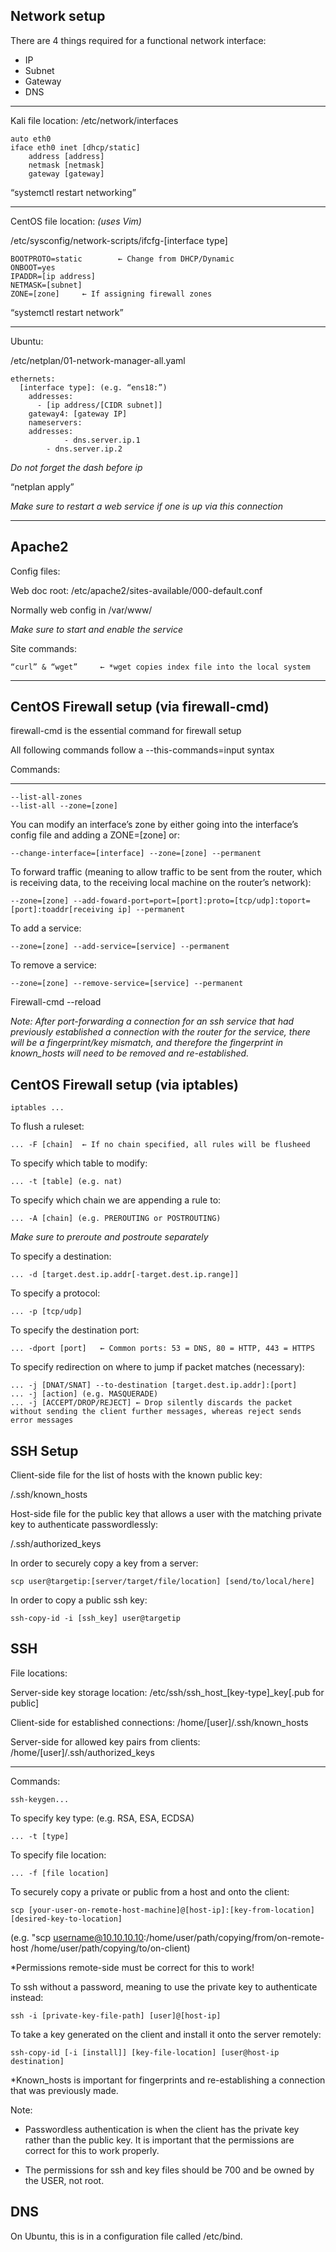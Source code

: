 Network setup
---
There are 4 things required for a functional network interface:
- IP
- Subnet
- Gateway
- DNS
---
Kali file location:
/etc/network/interfaces

	auto eth0
 	iface eth0 inet [dhcp/static]
		address [address]
		netmask [netmask]
		gateway [gateway]

“systemctl restart networking”

---
CentOS file location: *(uses Vim)*

/etc/sysconfig/network-scripts/ifcfg-[interface type]

	BOOTPROTO=static		← Change from DHCP/Dynamic
	ONBOOT=yes
	IPADDR=[ip address]
	NETMASK=[subnet]
	ZONE=[zone]		← If assigning firewall zones

“systemctl restart network”


---
Ubuntu:

/etc/netplan/01-network-manager-all.yaml

	ethernets:
	  [interface type]: (e.g. “ens18:”)
	    addresses:
  	      - [ip address/[CIDR subnet]]
	    gateway4: [gateway IP]
        nameservers:
       	addresses:
		     	- dns.server.ip.1
       		- dns.server.ip.2

*Do not forget the dash before ip*

“netplan apply”

*Make sure to restart a web service if one is up via this connection*

---

Apache2
---
Config files:

Web doc root: /etc/apache2/sites-available/000-default.conf

Normally web config in /var/www/

*Make sure to start and enable the service*

Site commands:

	“curl” & “wget” 	← *wget copies index file into the local system

---

CentOS Firewall setup (via firewall-cmd)
---

firewall-cmd is the essential command for firewall setup

All following commands follow a --this-commands=input syntax

Commands:

---
	--list-all-zones
	--list-all --zone=[zone]

You can modify an interface’s zone by either going into the interface’s config file and adding a ZONE=[zone] or:

	--change-interface=[interface] --zone=[zone] --permanent

To forward traffic (meaning to allow traffic to be sent from the router, which is receiving data, to the receiving local machine on the router’s network):

	--zone=[zone] --add-foward-port=port=[port]:proto=[tcp/udp]:toport=[port]:toaddr[receiving ip] --permanent

To add a service:

	--zone=[zone] --add-service=[service] --permanent

To remove a service:

	--zone=[zone] --remove-service=[service] --permanent 

Firewall-cmd --reload

*Note: After port-forwarding a connection for an ssh service that had previously established a connection with the router for the service, there will be a fingerprint/key mismatch, and therefore the fingerprint in known_hosts will need to be removed and re-established.*


CentOS Firewall setup (via iptables)
---

	iptables ...
To flush a ruleset:

	... -F [chain]	← If no chain specified, all rules will be flusheed

To specify which table to modify:

	... -t [table] (e.g. nat)

To specify which chain we are appending a rule to:

	... -A [chain] (e.g. PREROUTING or POSTROUTING)
 *Make sure to preroute and postroute separately*

To specify a destination:

	... -d [target.dest.ip.addr[-target.dest.ip.range]]

To specify a protocol:

 	... -p [tcp/udp] 

To specify the destination port:

  	... -dport [port]	← Common ports: 53 = DNS, 80 = HTTP, 443 = HTTPS

To specify redirection on where to jump if packet matches (necessary):

	... -j [DNAT/SNAT] --to-destination [target.dest.ip.addr]:[port]
 	... -j [action] (e.g. MASQUERADE)
  	... -j [ACCEPT/DROP/REJECT]	← Drop silently discards the packet without sending the client further messages, whereas reject sends error messages

SSH Setup
---
Client-side file for the list of hosts with the known public key:

/.ssh/known_hosts

Host-side file for the public key that allows a user with the matching private key to authenticate passwordlessly:

/.ssh/authorized_keys


In order to securely copy a key from a server:

	scp user@targetip:[server/target/file/location] [send/to/local/here]

In order to copy a public ssh key:

	ssh-copy-id -i [ssh_key] user@targetip

SSH
---
File locations:

Server-side key storage location: /etc/ssh/ssh_host_[key-type]_key[.pub for public]

Client-side for established connections: /home/[user]/.ssh/known_hosts

Server-side for allowed key pairs from clients: /home/[user]/.ssh/authorized_keys

---
Commands:

	ssh-keygen...
 To specify key type: (e.g. RSA, ESA, ECDSA)
 
 	... -t [type]
To specify file location:

   	... -f [file location]

To securely copy a private or public from a host and onto the client:

	scp [your-user-on-remote-host-machine]@[host-ip]:[key-from-location] [desired-key-to-location]
 (e.g. "scp username@10.10.10.10:/home/user/path/copying/from/on-remote-host /home/user/path/copying/to/on-client)
 
*Permissions remote-side must be correct for this to work!

To ssh without a password, meaning to use the private key to authenticate instead:

	ssh -i [private-key-file-path] [user]@[host-ip]
To take a key generated on the client and install it onto the server remotely:

 	ssh-copy-id [-i [install]] [key-file-location] [user@host-ip destination]
  
*Known_hosts is important for fingerprints and re-establishing a connection that was previously made.


Note:

- Passwordless authentication is when the client has the private key rather than the public key. It is important that the permissions are correct for this to work properly.

- The permissions for ssh and key files should be 700 and be owned by the USER, not root.


DNS
---
On Ubuntu, this is in a configuration file called /etc/bind.
